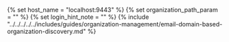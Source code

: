 {% set host_name = "localhost:9443" %}
{% set organization_path_param = ""  %}
{% set login_hint_note = "" %}
{% include "../../../../../includes/guides/organization-management/email-domain-based-organization-discovery.md" %}
